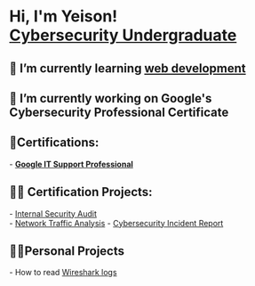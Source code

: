 <h1>Hi, I'm Yeison! <br/><a href="https://www.linkedin.com/in/yeison-tech/">Cybersecurity Undergraduate</a></h1>

<h2>🌱 I’m currently learning <a target="_blank" rel="noopener noreferrer" href="https://www.freecodecamp.org/ycast_tech" >web development</a> </h2> 

<h2>🔭 I’m currently working on Google's Cybersecurity Professional Certificate</h2> 

<h2>📜Certifications:</h2> 
  <!-- [Google Cybersecurity Professional]**-->
  - <b><a href="https://www.coursera.org/account/accomplishments/specialization/certificate/MSKZWB2T5YVT">Google IT Support Professional</a></b> 
<h2>👨‍💻 Certification Projects:</h2>
  - <a href="https://github.com/ycast-tech/InternalSecurityAudit/blob/main/README.md">Internal Security Audit<br/></a>
  - <a href="https://github.com/ycast-tech/CybersecurityInsidentReport">Network Traffic Analysis</a>
  - <a href="">Cybersecurity Incident Report</a>

  <h2>🧑‍💻Personal Projects</h2>
  - How to read <a href="https://github.com/ycast-tech/ReadingWiresharkLogs">Wireshark logs</a>
<!--
**ycast-tech/ycast-tech** is a ✨ _special_ ✨ repository because its `README.md` (this file) appears on your GitHub profile.

Here are some ideas to get you started:

-  ...
-  ...
- 👯 I’m looking to collaborate on ...
- 🤔 I’m looking for help with ...
- 💬 Ask me about ...
- 📫 How to reach me: ...
- 😄 Pronouns: ...
- ⚡ Fun fact: ...
-->
